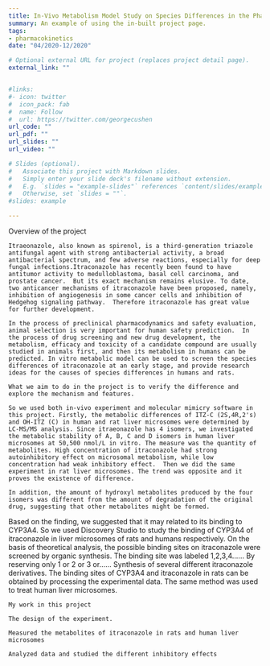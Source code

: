 ```yaml
---
title: In-Vivo Metabolism Model Study on Species Differences in the Pharmacokinetics of Itraconazole
summary: An example of using the in-built project page.
tags:
- pharmacokinetics
date: "04/2020-12/2020"

# Optional external URL for project (replaces project detail page).
external_link: ""


#links:
#- icon: twitter
#  icon_pack: fab
#  name: Follow
#  url: https://twitter.com/georgecushen
url_code: ""
url_pdf: ""
url_slides: ""
url_video: ""

# Slides (optional).
#   Associate this project with Markdown slides.
#   Simply enter your slide deck's filename without extension.
#   E.g. `slides = "example-slides"` references `content/slides/example-slides.md`.
#   Otherwise, set `slides = ""`.
#slides: example

---
```


Overview of the project

    Itraeonazole, also known as spirenol, is a third-generation triazole antifungal agent with strong antibacterial activity, a broad antibacterial spectrum, and few adverse reactions, especially for deep fungal infections.Itraconazole has recently been found to have antitumor activity to medulloblastoma, basal cell carcinoma, and prostate cancer.  But its exact mechanism remains elusive. To date, two anticancer mechanisms of itraconazole have been proposed, namely, inhibition of angiogenesis in some cancer cells and inhibition of Hedgehog signaling pathway.  Therefore itraconazole has great value for further development.  
    
    In the process of preclinical pharmacodynamics and safety evaluation, animal selection is very important for human safety prediction.  In the process of drug screening and new drug development, the metabolism, efficacy and toxicity of a candidate compound are usually studied in animals first, and then its metabolism in humans can be predicted. In vitro metabolic model can be used to screen the species differences of itraconazole at an early stage, and provide research ideas for the causes of species differences in humans and rats. 
    
    What we aim to do in the project is to verify the difference and explore the mechanism and features.
    
    So we used both in-vivo experiment and molecular mimicry software in this project. Firstly, the metabolic differences of ITZ-C (2S,4R,2's) and OH-ITZ (C) in human and rat liver microsomes were determined by LC-MS/MS analysis. Since itraeonazole has 4 isomers, we investigated the metabolic stability of A, B, C and D isomers in human liver microsomes at 50,500 nmol/L in vitro. The measure was the quantity of metabolites. High concentration of itraconazole had strong autoinhibitory effect on microsomal metabolism, while low concentration had weak inhibitory effect.  Then we did the same experiment in rat liver microsomes. The trend was opposite and it proves the existence of difference.
    
    In addition, the amount of hydroxyl metabolites produced by the four isomers was different from the amount of degradation of the original drug, suggesting that other metabolites might be formed.  
   
   Based on the finding, we suggested that it may related to its binding to CYP3A4. So we used Discovery Studio to study the binding of CYP3A4 of itraconazole in liver microsomes of rats and humans respectively.  On the basis of theoretical analysis, the possible binding sites on itraconazole were screened by organic synthesis.  The binding site was labeled 1,2,3,4......  By reserving only 1 or 2 or 3 or......  Synthesis of several different itraconazole derivatives.  The binding sites of CYP3A4 and itraconazole in rats can be obtained by processing the experimental data. The same method was used to treat human liver microsomes.  
    
    
    My work in this project
    
    The design of the experiment.
    
    Measured the metabolites of itraconazole in rats and human liver microsomes
    
    Analyzed data and studied the different inhibitory effects

